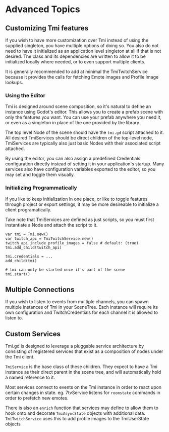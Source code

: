 # Advanced Topics

## Customizing Tmi features

If you wish to have more customization over Tmi instead of using the supplied singleton, you have multiple options of doing so.  You also do not need to have it initialized as an application level singleton at all if that is not desired.  The class and its dependencies are written to allow it to be initialized locally where needed, or to even support multiple clients.

It is generally recommended to add at minimal the TmiTwitchService because it provides the calls for fetching Emote images and Profile Image lookups.

### Using the Editor

Tmi is designed around scene composition, so it's natural to define an instance using Godot's editor.  This allows you to create a prefab scene with only the features you want.  You can use your prefab anywhere you need it, or even as a singleton in place of the one provided by the library.

The top level Node of the scene should have the `tmi.gd` script attached to it.  All desired TmiServices should be direct children of the top-level node,  TmiServices are typically also just basic Nodes with their associated script attached.

By using the editor, you can also assign a predefined Credentials configuration directly instead of setting it in your application's startup.  Many services also have configuration variables exported to the editor, so you may set and toggle them visually.

### Initializing Programmatically

If you like to keep initialization in one place, or like to toggle features through project or export settings, it may be more desireable to initialize a client programatically.

Take note that TmiServices are defined as just scripts, so you must first instantiate a Node and attach the script to it.

```gdscript
var tmi = Tmi.new()
var twitch_api = TmiTwitchService.new()
twitch_api.include_profile_images = false # default: (true)
tmi.add_child(twitch_api)

tmi.credentials = ...
add_child(tmi)

# tmi can only be started once it's part of the scene
tmi.start()
```

## Multiple Connections

If you wish to listen to events from multiple channels, you can spawn multiple instances of Tmi in your SceneTree.  Each instance will require its own configuration and TwitchCredentials for each channel it is allowed to listen to.

## Custom Services

Tmi.gd is designed to leverage a pluggable service architecture by consisting of registered services that exist as a composition of nodes under the Tmi client.

`TmiService` is the base class of these children.  They expect to have a Tmi instance as their direct parent in the scene tree, and will automatically hold a named reference to it.

Most services connect to events on the Tmi instance in order to react upon certain changes in state.
eg. 7tvService listens for `roomstate` commands in order to prefetch new emotes.

There is also an `enrich` function that services may define to allow them to hook onto and decorate `TmiAsyncState` objects with additional data.
`TmiTwitchService` uses this to add profile images to the TmiUserState objects
